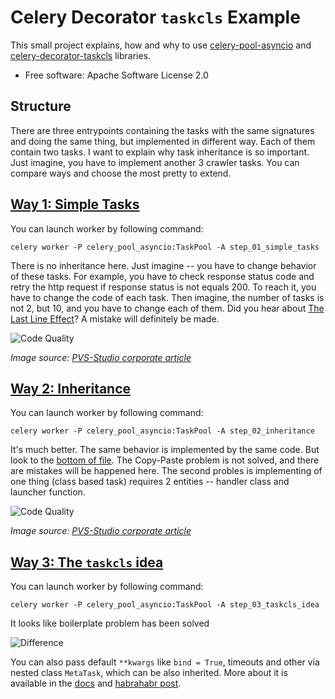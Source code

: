 Celery Decorator `taskcls` Example
===============

This small project explains, how and why to use [celery-pool-asyncio](https://pypi.org/project/celery-pool-asyncio/) and [celery-decorator-taskcls](https://pypi.org/project/celery-decorator-taskcls/) libraries.

* Free software: Apache Software License 2.0

Structure
--------

There are three entrypoints containing the tasks with the same signatures and doing the same thing, but implemented in different way. Each of them contain two tasks. I want to explain why task inheritance is so important. Just imagine, you have to implement another 3 crawler tasks. You can compare ways and choose the most pretty to extend.


[Way 1: Simple Tasks](https://github.com/kai3341/celery-decorator-taskcls-example/blob/master/step_01_simple_tasks.py)
--------

You can launch worker by following command:

```
celery worker -P celery_pool_asyncio:TaskPool -A step_01_simple_tasks
```

There is no inheritance here. Just imagine -- you have to change behavior of these tasks. For example, you have to check response status code and retry the http request if response status is not equals 200. To reach it, you have to change the code of each task. Then imagine, the number of tasks is not 2, but 10, and you have to change each of them. Did you hear about [The Last Line Effect](https://www.viva64.com/en/b/0260/)? A mistake will definitely be made.

![Code Quality](https://hsto.org/getpro/habr/post_images/df2/7f4/bcd/df27f4bcd139790b322570ee2f48e1ab.png)

*Image source: [PVS-Studio corporate article](https://habr.com/en/company/pvs-studio/blog/472492/)*

[Way 2: Inheritance](https://github.com/kai3341/celery-decorator-taskcls-example/blob/master/step_02_inheritance.py)
--------

You can launch worker by following command:

```
celery worker -P celery_pool_asyncio:TaskPool -A step_02_inheritance
```

It's much better. The same behavior is implemented by the same code. But look to the [bottom of file](https://github.com/kai3341/celery-decorator-taskcls-example/blob/master/step_02_inheritance.py#L47). The Copy-Paste problem is not solved, and there are mistakes will be happened here. The second probles is implementing of one thing (class based task) requires 2 entities -- handler class and launcher function.

![Code Quality](https://import.viva64.com/docx/blog/0644_Haiku_3/image1.png)

*Image source: [PVS-Studio corporate article](https://habr.com/en/company/pvs-studio/blog/461253/)*

[Way 3: The `taskcls` idea](https://github.com/kai3341/celery-decorator-taskcls-example/blob/master/step_03_taskcls_idea.py)
--------

You can launch worker by following command:

```
celery worker -P celery_pool_asyncio:TaskPool -A step_03_taskcls_idea
```

It looks like boilerplate problem has been solved

![Difference](https://camo.githubusercontent.com/86d73c65187de35c988dfa361f007f1b63e1cc52/68747470733a2f2f686162726173746f726167652e6f72672f776562742f6f722f746f2f71642f6f72746f71646964616e62727631647470636231643578647275302e706e67)

You can also pass default `**kwargs` like `bind = True`, timeouts and other via nested class `MetaTask`, which can be also inherited. More about it is available in the [docs](https://pypi.org/project/celery-decorator-taskcls/) and [habrahabr post](https://habr.com/ru/post/470547/).
